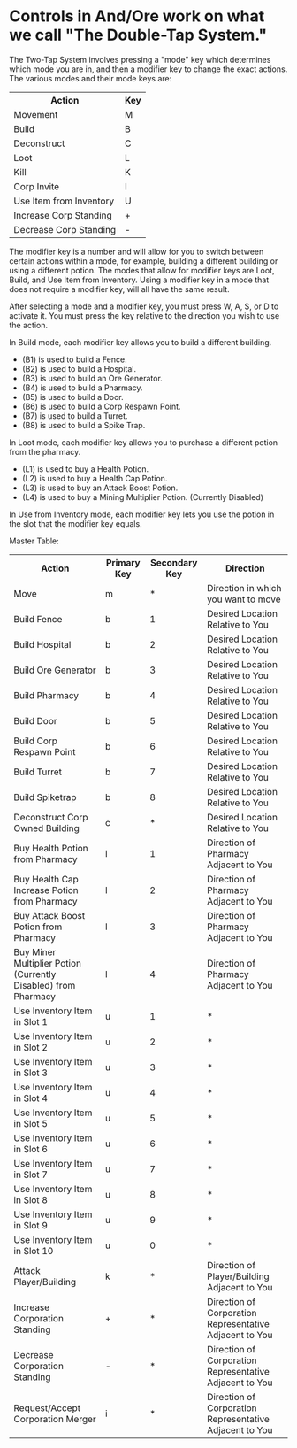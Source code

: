 # Controls in And/Ore work on what we call "The Double-Tap System." 

The Two-Tap System involves pressing a "mode" key which determines which mode you are in, and then a modifier key to change the exact actions. The various modes and their mode keys are: 

<table>
    <tr>
        <th>Action</th>
        <th>Key</th>
    </tr>
    <tr>
        <td>Movement</td>
        <td>M</td>
    </tr>
    <tr>
        <td>Build</td>
        <td>B</td>
    </tr>
    <tr>
      <td>Deconstruct</td>
        <td>C</td>
    </tr>
    <tr>
      <td>Loot</td>
        <td>L</td>
    </tr>
    <tr>
        <td>Kill</td>
        <td>K</td>
    </tr>
    <tr>
        <td>Corp Invite</td>
        <td>I</td>
    </tr>
    <tr>
        <td>Use Item from Inventory</td>
        <td>U</td>
    </tr>
    <tr>
        <td>Increase Corp Standing</td>
        <td>+</td>
    </tr>
    <tr>
        <td>Decrease Corp Standing</td>
        <td>-</td>
    </tr>
</table>
  
The modifier key is a number and will allow for you to switch between certain actions within a mode, for example, building a different building or using a different potion. The modes that allow for modifier keys are Loot, Build, and Use Item from Inventory. Using a modifier key in a mode that does not require a modifier key, will all have the same result. 

After selecting a mode and a modifier key, you must press W, A, S, or D to activate it. You must press the key relative to the direction you wish to use the action.

In Build mode, each modifier key allows you to build a different building.  
* (B1) is used to build a Fence.  
* (B2) is used to build a Hospital.  
* (B3) is used to build an Ore Generator.  
* (B4) is used to build a Pharmacy.  
* (B5) is used to build a Door.  
* (B6) is used to build a Corp Respawn Point.  
* (B7) is used to build a Turret.  
* (B8) is used to build a Spike Trap.

In Loot mode, each modifier key allows you to purchase a different potion from the pharmacy.
* (L1) is used to buy a Health Potion.
* (L2) is used to buy a Health Cap Potion.
* (L3) is used to buy an Attack Boost Potion.
* (L4) is used to buy a Mining Multiplier Potion. (Currently Disabled)

In Use from Inventory mode, each modifier key lets you use the potion in the slot that the modifier key equals.

Master Table:

<table>
    <tr>
        <th>Action</th>
        <th>Primary Key</th>
        <th>Secondary Key</th>
        <th>Direction</th>
    </tr>
    <tr>
        <td>Move</td>
        <td>m</td>
        <td>*</td>
        <td>Direction in which you want to move</td>
    </tr>
    <tr>
        <td>Build Fence</td>
        <td>b</td>
        <td>1</td>
        <td>Desired Location Relative to You</td>
    </tr>
    <tr>
        <td>Build Hospital</td>
        <td>b</td>
        <td>2</td>
        <td>Desired Location Relative to You</td>
    </tr>
    <tr>
        <td>Build Ore Generator</td>
        <td>b</td>
        <td>3</td>
        <td>Desired Location Relative to You</td>
    </tr>
    <tr>
        <td>Build Pharmacy</td>
        <td>b</td>
        <td>4</td>
        <td>Desired Location Relative to You</td>
    </tr>
    <tr>
        <td>Build Door</td>
        <td>b</td>
        <td>5</td>
        <td>Desired Location Relative to You</td>
    </tr>
    <tr>
        <td>Build Corp Respawn Point</td>
        <td>b</td>
        <td>6</td>
        <td>Desired Location Relative to You</td>
    </tr>
    <tr>
        <td>Build Turret</td>
        <td>b</td>
        <td>7</td>
        <td>Desired Location Relative to You</td>
    </tr>
    <tr>
        <td>Build Spiketrap</td>
        <td>b</td>
        <td>8</td>
        <td>Desired Location Relative to You</td>
    </tr>
    <tr>
        <td>Deconstruct Corp Owned Building</td>
        <td>c</td>
        <td>*</td>
        <td>Desired Location Relative to You</td>
    </tr>
    <tr>
        <td>Buy Health Potion from Pharmacy</td>
        <td>l</td>
        <td>1</td>
        <td>Direction of Pharmacy Adjacent to You</td>
    </tr>
    <tr>
        <td>Buy Health Cap Increase Potion from Pharmacy</td>
        <td>l</td>
        <td>2</td>
        <td>Direction of Pharmacy Adjacent to You</td>
    </tr>
    <tr>
        <td>Buy Attack Boost Potion from Pharmacy</td>
        <td>l</td>
        <td>3</td>
        <td>Direction of Pharmacy Adjacent to You</td>
    </tr>
    <tr>
        <td>Buy Miner Multiplier Potion (Currently Disabled) from Pharmacy</td>
        <td>l</td>
        <td>4</td>
        <td>Direction of Pharmacy Adjacent to You</td>
    </tr>
    <tr>
        <td>Use Inventory Item in Slot 1</td>
        <td>u</td>
        <td>1</td>
        <td>*</td>
    </tr>
    <tr>
        <td>Use Inventory Item in Slot 2</td>
        <td>u</td>
        <td>2</td>
        <td>*</td>
    </tr>
    <tr>
        <td>Use Inventory Item in Slot 3</td>
        <td>u</td>
        <td>3</td>
        <td>*</td>
    </tr>
    <tr>
        <td>Use Inventory Item in Slot 4</td>
        <td>u</td>
        <td>4</td>
        <td>*</td>
    </tr>
    <tr>
        <td>Use Inventory Item in Slot 5</td>
        <td>u</td>
        <td>5</td>
        <td>*</td>
    </tr>
    <tr>
        <td>Use Inventory Item in Slot 6</td>
        <td>u</td>
        <td>6</td>
        <td>*</td>
    </tr>
    <tr>
        <td>Use Inventory Item in Slot 7</td>
        <td>u</td>
        <td>7</td>
        <td>*</td>
    </tr>
    <tr>
        <td>Use Inventory Item in Slot 8</td>
        <td>u</td>
        <td>8</td>
        <td>*</td>
    </tr>
    <tr>
        <td>Use Inventory Item in Slot 9</td>
        <td>u</td>
        <td>9</td>
        <td>*</td>
    </tr>
    <tr>
        <td>Use Inventory Item in Slot 10</td>
        <td>u</td>
        <td>0</td>
        <td>*</td>
    </tr>
    <tr>
        <td>Attack Player/Building</td>
        <td>k</td>
        <td>*</td>
        <td>Direction of Player/Building Adjacent to You</td>
    </tr>
    <tr>
        <td>Increase Corporation Standing</td>
        <td>+</td>
        <td>*</td>
        <td>Direction of Corporation Representative Adjacent to You</td>
    </tr>
    <tr>
        <td>Decrease Corporation Standing</td>
        <td>-</td>
        <td>*</td>
        <td>Direction of Corporation Representative Adjacent to You</td>
    </tr>
    <tr>
        <td>Request/Accept Corporation Merger</td>
        <td>i</td>
        <td>*</td>
        <td>Direction of Corporation Representative Adjacent to You</td>
    </tr>

</table>
